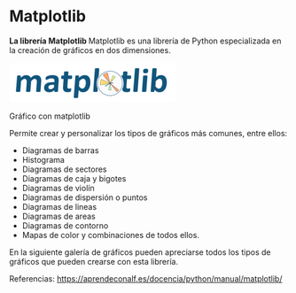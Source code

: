 # Matplotlib

<b> La librería Matplotlib </b>
Matplotlib es una librería de Python especializada en la creación de gráficos en dos dimensiones.

<img src="matplotlib-logo.png" alt="My cool logo"/>

Gráfico con matplotlib

Permite crear y personalizar los tipos de gráficos más comunes, entre ellos:

- Diagramas de barras
- Histograma
- Diagramas de sectores
- Diagramas de caja y bigotes
- Diagramas de violín
- Diagramas de dispersión o puntos
- Diagramas de lineas
- Diagramas de areas
- Diagramas de contorno
- Mapas de color y combinaciones de todos ellos.

En la siguiente galería de gráficos pueden apreciarse todos los tipos de gráficos que pueden crearse con esta librería.

Referencias: https://aprendeconalf.es/docencia/python/manual/matplotlib/
